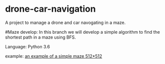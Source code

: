 # drone-car-navigation
A project to manage a drone and car navogating in a maze. 

#Maze develop:
In this branch we will develop a simple algorithm to find the shortest path in a maze using BFS.

Language: Python 3.6

example:
[an example of a simple maze 512*512](drone-car-navigation/udi_develop_maze/ex1.png)
